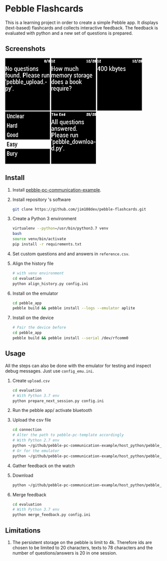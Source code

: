 # Pebble Flashcards

This is a learning project in order to create a simple Pebble app. It displays (text-based) flashcards and collects interactive feedback. The feedback is evaluated with python and a new set of questions is prepared.

## Screenshots

![download_failed](./screenshots/no_data.png)
![question](./screenshots/question.png)
![answer](./screenshots/answer.png)
![feedback](./screenshots/feedback.png)
![last_page](./screenshots/last_page.png)

## Install

1. Install [pebble-pc-communication-example](https://github.com/jim108dev/pebble-pc-communication-example).

1. Install repository 's software

    ```sh
    git clone https://github.com/jim108dev/pebble-flashcards.git
    ```

1. Create a Python 3 environment

    ```sh
    virtualenv --python=/usr/bin/python3.7 venv
    bash
    source venv/bin/activate
    pip install -r requirements.txt
    ```

1. Set custom questions and and answers in `reference.csv`.

1. Align the history file

    ```sh
    # with venv environment
    cd evaluation
    python align_history.py config.ini
    ```
  
1. Install on the emulator

    ```sh
    cd pebble_app
    pebble build && pebble install --logs --emulator aplite
    ```

1. Install on the device

    ```sh
    # Pair the device before
    cd pebble_app
    pebble build && pebble install --serial /dev/rfcomm0
    ```

## Usage

All the steps can also be done with the emulator for testing and inspect debug messages. Just use `config_emu.ini`.

1. Create `upload.csv`

    ```sh
    cd evaluation
    # With Python 3.7 env
    python prepare_next_session.py config.ini
    ```

1. Run the pebble app/ activate bluetooth
  
1. Upload the csv file

    ```sh
    cd connection
    # Alter the path to pebble-pc-template accordingly
    # With Python 2.7 env
    python ~/github/pebble-pc-communication-example/host_python/pebble_upload.py config_watch.ini
    # Or for the emulator
    python ~/github/pebble-pc-communication-example/host_python/pebble_upload.py config_emu.ini
    ```

1. Gather feedback on the watch
1. Download

    ```sh
    python ~/github/pebble-pc-communication-example/host_python/pebble_download.py config_watch.ini
    ```

1. Merge feedback

    ```sh
    cd evaluation
    # With Python 3.7 env
    python merge_feedback.py config.ini
    ```

## Limitations

1. The persistent storage on the pebble is limit to 4k. Therefore ids are chosen to be limited to 20 characters, texts to 78 characters and the number of questions/answers is 20 in one session.
